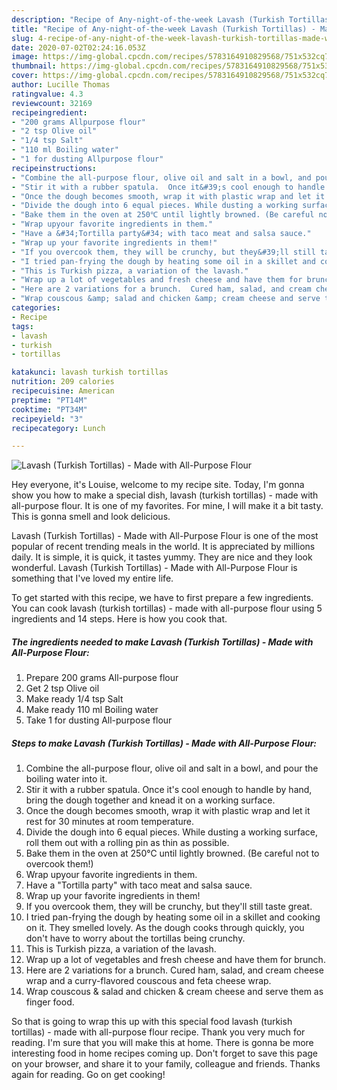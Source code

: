 ```yaml
---
description: "Recipe of Any-night-of-the-week Lavash (Turkish Tortillas) - Made with All-Purpose Flour"
title: "Recipe of Any-night-of-the-week Lavash (Turkish Tortillas) - Made with All-Purpose Flour"
slug: 4-recipe-of-any-night-of-the-week-lavash-turkish-tortillas-made-with-all-purpose-flour
date: 2020-07-02T02:24:16.053Z
image: https://img-global.cpcdn.com/recipes/5783164910829568/751x532cq70/lavash-turkish-tortillas-made-with-all-purpose-flour-recipe-main-photo.jpg
thumbnail: https://img-global.cpcdn.com/recipes/5783164910829568/751x532cq70/lavash-turkish-tortillas-made-with-all-purpose-flour-recipe-main-photo.jpg
cover: https://img-global.cpcdn.com/recipes/5783164910829568/751x532cq70/lavash-turkish-tortillas-made-with-all-purpose-flour-recipe-main-photo.jpg
author: Lucille Thomas
ratingvalue: 4.3
reviewcount: 32169
recipeingredient:
- "200 grams Allpurpose flour"
- "2 tsp Olive oil"
- "1/4 tsp Salt"
- "110 ml Boiling water"
- "1 for dusting Allpurpose flour"
recipeinstructions:
- "Combine the all-purpose flour, olive oil and salt in a bowl, and pour the boiling water into it."
- "Stir it with a rubber spatula.  Once it&#39;s cool enough to handle by hand, bring the dough together and knead it on a working surface."
- "Once the dough becomes smooth, wrap it with plastic wrap and let it rest for 30 minutes at room temperature."
- "Divide the dough into 6 equal pieces. While dusting a working surface, roll them out with a rolling pin as thin as possible."
- "Bake them in the oven at 250℃ until lightly browned. (Be careful not to overcook them!)"
- "Wrap upyour favorite ingredients in them."
- "Have a &#34;Tortilla party&#34; with taco meat and salsa sauce."
- "Wrap up your favorite ingredients in them!"
- "If you overcook them, they will be crunchy, but they&#39;ll still taste great."
- "I tried pan-frying the dough by heating some oil in a skillet and cooking on it.  They smelled lovely.  As the dough cooks through quickly, you don&#39;t have to worry about the tortillas being crunchy."
- "This is Turkish pizza, a variation of the lavash."
- "Wrap up a lot of vegetables and fresh cheese and have them for brunch."
- "Here are 2 variations for a brunch.  Cured ham, salad, and cream cheese wrap and a curry-flavored couscous and feta cheese wrap."
- "Wrap couscous &amp; salad and chicken &amp; cream cheese and serve them as finger food."
categories:
- Recipe
tags:
- lavash
- turkish
- tortillas

katakunci: lavash turkish tortillas 
nutrition: 209 calories
recipecuisine: American
preptime: "PT14M"
cooktime: "PT34M"
recipeyield: "3"
recipecategory: Lunch

---
```



![Lavash (Turkish Tortillas) - Made with All-Purpose Flour](https://img-global.cpcdn.com/recipes/5783164910829568/751x532cq70/lavash-turkish-tortillas-made-with-all-purpose-flour-recipe-main-photo.jpg)

Hey everyone, it's Louise, welcome to my recipe site. Today, I'm gonna show you how to make a special dish, lavash (turkish tortillas) - made with all-purpose flour. It is one of my favorites. For mine, I will make it a bit tasty. This is gonna smell and look delicious.

Lavash (Turkish Tortillas) - Made with All-Purpose Flour is one of the most popular of recent trending meals in the world. It is appreciated by millions daily. It is simple, it is quick, it tastes yummy. They are nice and they look wonderful. Lavash (Turkish Tortillas) - Made with All-Purpose Flour is something that I've loved my entire life.




To get started with this recipe, we have to first prepare a few ingredients. You can cook lavash (turkish tortillas) - made with all-purpose flour using 5 ingredients and 14 steps. Here is how you cook that.

<!--inarticleads1-->

##### The ingredients needed to make Lavash (Turkish Tortillas) - Made with All-Purpose Flour:

1. Prepare 200 grams All-purpose flour
1. Get 2 tsp Olive oil
1. Make ready 1/4 tsp Salt
1. Make ready 110 ml Boiling water
1. Take 1 for dusting All-purpose flour




<!--inarticleads2-->

##### Steps to make Lavash (Turkish Tortillas) - Made with All-Purpose Flour:

1. Combine the all-purpose flour, olive oil and salt in a bowl, and pour the boiling water into it.
1. Stir it with a rubber spatula.  Once it&#39;s cool enough to handle by hand, bring the dough together and knead it on a working surface.
1. Once the dough becomes smooth, wrap it with plastic wrap and let it rest for 30 minutes at room temperature.
1. Divide the dough into 6 equal pieces. While dusting a working surface, roll them out with a rolling pin as thin as possible.
1. Bake them in the oven at 250℃ until lightly browned. (Be careful not to overcook them!)
1. Wrap upyour favorite ingredients in them.
1. Have a &#34;Tortilla party&#34; with taco meat and salsa sauce.
1. Wrap up your favorite ingredients in them!
1. If you overcook them, they will be crunchy, but they&#39;ll still taste great.
1. I tried pan-frying the dough by heating some oil in a skillet and cooking on it.  They smelled lovely.  As the dough cooks through quickly, you don&#39;t have to worry about the tortillas being crunchy.
1. This is Turkish pizza, a variation of the lavash.
1. Wrap up a lot of vegetables and fresh cheese and have them for brunch.
1. Here are 2 variations for a brunch.  Cured ham, salad, and cream cheese wrap and a curry-flavored couscous and feta cheese wrap.
1. Wrap couscous &amp; salad and chicken &amp; cream cheese and serve them as finger food.




So that is going to wrap this up with this special food lavash (turkish tortillas) - made with all-purpose flour recipe. Thank you very much for reading. I'm sure that you will make this at home. There is gonna be more interesting food in home recipes coming up. Don't forget to save this page on your browser, and share it to your family, colleague and friends. Thanks again for reading. Go on get cooking!
